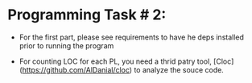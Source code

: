 # Programming Task \# 2:
* For the first part, please see requirements to have he deps installed prior to running the program

* For counting LOC for each PL, you need a thrid patry tool, [Cloc] (https://github.com/AlDanial/cloc) to analyze the souce code.
